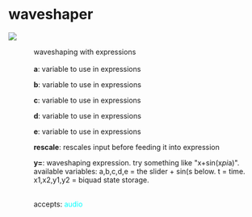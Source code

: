 
<a name=waveshaper></a><br>
# <b>waveshaper</b>
<img src="https://www.bespokesynth.com/docs/screenshots/waveshaper.png"><br>
<div style="display:inline-block;margin-left:50px;">
waveshaping with expressions<br/><br/>
<b>a</b>: variable to use in expressions<br>

<b>b</b>: variable to use in expressions<br>

<b>c</b>: variable to use in expressions<br>

<b>d</b>: variable to use in expressions<br>

<b>e</b>: variable to use in expressions<br>

<b>rescale</b>: rescales input before feeding it into expression<br>

<b>y=</b>: waveshaping expression. try something like "x+sin(x*pi*a)". available variables: a,b,c,d,e = the slider + sin(s below. t = time. x1,x2,y1,y2 = biquad state storage.<br>

<br>accepts: <font color=cyan>audio</font> <br></div>
